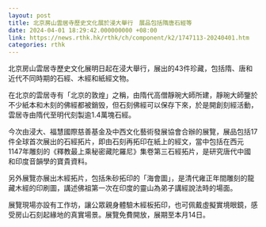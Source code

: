 ```yaml
---
layout: post
title: 北京房山雲居寺歷史文化展於浸大舉行　展品包括隋唐石經等
date: 2024-04-01 18:29:42.000000000 +08:00
link: https://news.rthk.hk/rthk/ch/component/k2/1747113-20240401.htm
categories: rthk
---
```


北京房山雲居寺歷史文化展明日起在浸大舉行，展出的43件珍藏，包括隋、唐和近代不同時期的石經、木經和紙經文物。

在北京的雲居寺有「北京的敦煌」之稱，由隋代高僧靜琬大師所建，靜琬大師鑒於不少紙本和木刻的佛經都被銷毁，但石刻佛經可以保存下來，於是開創刻經活動，雲居寺由隋代至明代刻製逾1.4萬塊石經。

今次由浸大、福慧國際慈善基金及中西文化藝術發展協會合辦的展覽，展品包括17件全球首次展出的石經拓片，即由石刻再拓印在紙上的經文，當中包括在西元1147年雕刻的《釋教最上乘秘密藏陀羅尼》集卷第三石經拓片，是研究唐代中國和印度音韻學的寶貴資料。

另外展覽亦展出木經拓片，包括朱砂拓印的「海會圖」，是清代雍正年間雕刻的龍藏木經的印刷圖，講述佛祖第一次在印度的靈山為弟子講經說法時的場面。

展覽現場亦設有工作坊，讓公眾親身體驗木經板拓印，也可佩戴虛擬實境眼鏡，感受房山石刻起緣地的真實場景。展覽免費開放，展期至本月14日。
